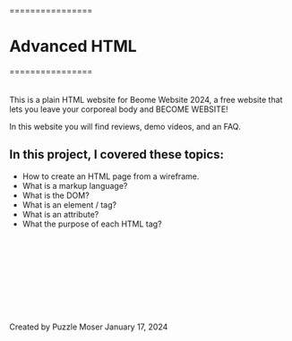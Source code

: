 ================
# Advanced HTML
================
<br>
<br>
<br>
This is a plain HTML website for Beome Website 2024, a free website that lets you leave your corporeal body and BECOME WEBSITE! <br>

In this website you will find reviews, demo videos, and an FAQ. <br>

## In this project, I covered these topics:
 - How to create an HTML page from a wireframe. <br>
 - What is a markup language? <br>
 - What is the DOM? <br>
 - What is an element / tag? <br>
 - What is an attribute? <br>
 - What the purpose of each HTML tag? <br>
<br>
<br>
<br>
<br>
<br>
<br>
<br>
<br>
<br>
Created by Puzzle Moser January 17, 2024
